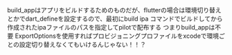 build_appはアプリをビルドするためのものだが、flutterの場合は環境切り替えとかでdart_defineを設定するので、最初にbuild ipa コマンドでビルドしてから
作成されたipaファイルのパスを指定してpilotで配布する
つまりbuild_appは不要
ExportOptionsを使用すればプロビジョニングプロファイルをxcodeで環境ごとの設定切り替えなくてもいけるんじゃない！！？